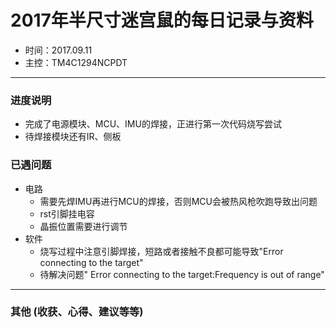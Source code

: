 # 2017年半尺寸迷宫鼠的每日记录与资料
- 时间：2017.09.11
- 主控：TM4C1294NCPDT
***

### 进度说明
- 完成了电源模块、MCU、IMU的焊接，正进行第一次代码烧写尝试
- 待焊接模块还有IR、侧板

### 已遇问题
- 电路
  - 需要先焊IMU再进行MCU的焊接，否则MCU会被热风枪吹跑导致出问题
  - rst引脚挂电容
  - 晶振位置需要进行调节
- 软件
  - 烧写过程中注意引脚焊接，短路或者接触不良都可能导致"Error connecting to the target"
  - 待解决问题" Error connecting to the target:Frequency is out of range"
***
### 其他 (收获、心得、建议等等)
